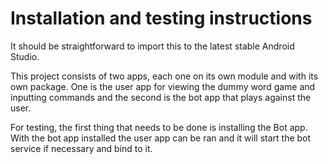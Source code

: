 # Installation and testing instructions 

It should be straightforward to import this to the latest stable Android Studio.

This project consists of two apps, each one on its own module and with its own package. One is the user app for viewing the dummy word game and inputting commands
and the second is the bot app that plays against the user.

For testing, the first thing that needs to be done is installing the Bot app. With the bot app installed the user app can be ran and it will start the bot service 
if necessary and bind to it.
